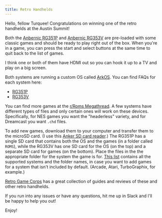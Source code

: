 ```yaml
---
title: Retro Handhelds
---
```


Hello, fellow Turquee! Congratulations on winning one of the retro handhelds at the Austin Summit!

Both the [Anbernic RG351P](https://anbernic.com/products/rg351p-anbernic-retro-game-ps1-rk3326-64g-open-source-system-3-5-inch-ips-screen-portable-handheld-game-console-rg351gift-2401) and [Anbernic RG353V](https://anbernic.com/products/rg353v-rg353vs) are pre-loaded with some classic games and should be ready to play right out of the box. When you're in a game, you can press the start and select buttons at the same time to quit back to the list of games.

I think one or both of them have HDMI out so you can hook it up to a TV and play on a big screen.

Both systems are running a custom OS called [ArkOS](https://github.com/christianhaitian/arkos). You can find FAQs for each system here:

* [RG351P](https://github.com/christianhaitian/arkos/wiki/Frequently-Asked-Questions---RG351P)
* [RG353V](https://github.com/christianhaitian/arkos/wiki/Frequently-Asked-Questions---RG353V)

You can find more games at the [r/Roms Megathread](https://r-roms.github.io/megathread/retro/). A few systems have different types of files and only certain ones will work on these devices. Specifically, for NES games you want the "headerless" variety, and for Dreamcast you want `.chd` files.

To add new games, download them to your computer and transfer them to the microSD card. (I use this [Anker SD card reader](https://a.co/d/3mxQEaf).) The RG351P has a single SD card that contains both the OS and the games (in a folder called `ROMS`), while the RG353V has one SD card for the OS (on the top) and a separate SD card for games (on the bottom). Place the files in the the appropriate folder for the system the game is for. [This list](https://github.com/christianhaitian/arkos/wiki/ArkOS-Emulators-and-Ports-information) contains all the supported systems and the folder names, in case you want to add games for a system that isn't included by default. (Arcade, Atari, TurboGraphix, for example.)

[Retro Game Corps](https://retrogamecorps.com/) has a great collection of guides and reviews of these and other retro handhelds.

If you run into any issues or have any questions, hit me up in Slack and I'll be happy to help you out!

Enjoy!  
